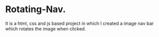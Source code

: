 # Rotating-Nav.
It is a html, css and js based project in which I created a image nav bar which rotates the image when clicked.
